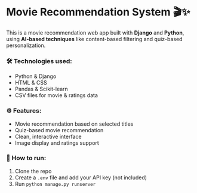 





























# Movie Recommendation System 🎬✨

This is a movie recommendation web app built with **Django** and **Python**, using **AI-based techniques** like content-based filtering and quiz-based personalization.

### 🛠 Technologies used:
- Python & Django
- HTML & CSS
- Pandas & Scikit-learn
- CSV files for movie & ratings data

### ⚙️ Features:
- Movie recommendation based on selected titles
- Quiz-based movie recommendation
- Clean, interactive interface
- Image display and ratings support

### 🚀 How to run:
1. Clone the repo
2. Create a `.env` file and add your API key (not included)
3. Run `python manage.py runserver`
